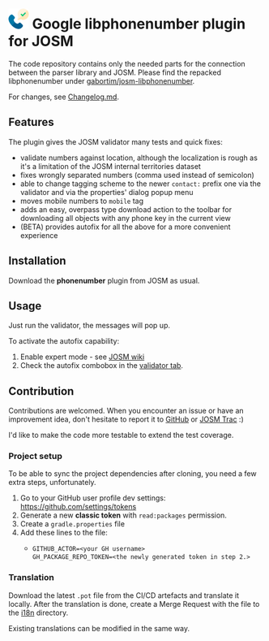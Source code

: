 # <img src="src/main/resources/images/icon.svg" width=40px> Google libphonenumber plugin for JOSM

The code repository contains only the needed parts for the connection between
the parser library and JOSM. Please find the repacked libphonenumber under
[gabortim/josm-libphonenumber](https://github.com/gabortim/josm-libphonenumber).

For changes, see [Changelog.md](CHANGELOG.md).

## Features
The plugin gives the JOSM validator many tests and quick fixes:
- validate numbers against location, although the localization is rough as it's
  a limitation of the JOSM internal territories dataset
- fixes wrongly separated numbers (comma used instead of semicolon)
- able to change tagging scheme to the newer `contact:` prefix one via the validator
  and via the properties' dialog popup menu
- moves mobile numbers to `mobile` tag
- adds an easy, overpass type download action to the toolbar for downloading
  all objects with any phone key in the current view
- (BETA) provides autofix for all the above for a more convenient experience

## Installation
Download the **phonenumber** plugin from JOSM as usual.

## Usage
Just run the validator, the messages will pop up.

To activate the autofix capability:
1. Enable expert mode - see [JOSM wiki](https://josm.openstreetmap.de/wiki/Help/ExpertMode#EnablingExpertmode)
2. Check the autofix combobox in the [validator tab](https://josm.openstreetmap.de/wiki/Help/Preferences/Validator).

## Contribution
Contributions are welcomed. When you encounter an issue
or have an improvement idea, don't hesitate to report it to [GitHub](https://github.com/gabortim/josm-phonenumber/issues/new)
or [JOSM Trac](https://josm.openstreetmap.de/newticket?component=Plugin%20phonenumber) :)

I'd like to make the code more testable to extend the test coverage.

### Project setup
To be able to sync the project dependencies after cloning, you need a few extra steps, unfortunately.
1. Go to your GitHub user profile dev settings: https://github.com/settings/tokens
2. Generate a new **classic token** with `read:packages` permission.
3. Create a `gradle.properties` file
4. Add these lines to the file:
   - ```properties
     GITHUB_ACTOR=<your GH username>
     GH_PACKAGE_REPO_TOKEN=<the newly generated token in step 2.>
     ```
### Translation
Download the latest `.pot` file from the CI/CD artefacts and translate it locally.
After the translation is done, create a Merge Request with the file to the
[i18n](/src/main/resources/data/i18n) directory.

Existing translations can be modified in the same way.